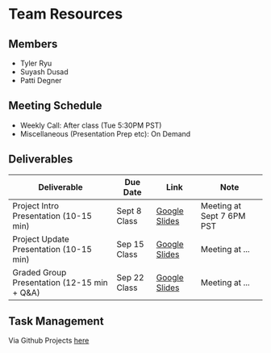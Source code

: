 # Team Resources

## Members

- Tyler Ryu
- Suyash Dusad
- Patti Degner

## Meeting Schedule

- Weekly Call: After class (Tue 5:30PM PST)
- Miscellaneous (Presentation Prep etc): On Demand

## Deliverables

| Deliverable | Due Date | Link | Note |
| --- | --- | --- | --- |
| Project Intro Presentation (10-15 min) | Sept 8 Class | [Google Slides](https://docs.google.com/presentation/d/1oUkYUwN0m0Tsj15dY7HCxgjA4_1sVIujLJNX4TWlx-s/edit?usp=sharing) | Meeting at Sept 7 6PM PST |
|Project Update Presentation (10-15 min) | Sep 15 Class |  [Google Slides](https://docs.google.com/presentation/d/1oUkYUwN0m0Tsj15dY7HCxgjA4_1sVIujLJNX4TWlx-s/edit?usp=sharing) | Meeting at ... |
|Graded Group Presentation (12-15 min + Q&A) | Sep 22 Class |  [Google Slides](https://docs.google.com/presentation/d/1oUkYUwN0m0Tsj15dY7HCxgjA4_1sVIujLJNX4TWlx-s/edit?usp=sharing) | Meeting at ... |

## Task Management

Via Github Projects [here](https://github.com/orgs/W210-Audio-Upscaling/projects/1)
